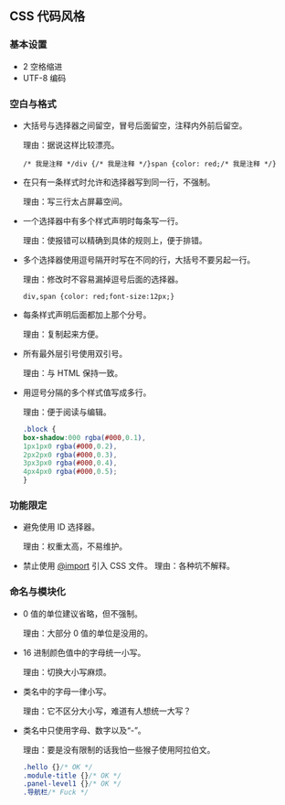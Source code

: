 ## CSS 代码风格

### 基本设置

- 2 空格缩进
- UTF-8 编码

### 空白与格式

- 大括号与选择器之间留空，冒号后面留空，注释内外前后留空。

  理由：据说这样比较漂亮。

  ```
  /* 我是注释 */div {/* 我是注释 */}span {color: red;/* 我是注释 */}
  ```

- 在只有一条样式时允许和选择器写到同一行，不强制。

  理由：写三行太占屏幕空间。

- 一个选择器中有多个样式声明时每条写一行。

  理由：使报错可以精确到具体的规则上，便于排错。

- 多个选择器使用逗号隔开时写在不同的行，大括号不要另起一行。

  理由：修改时不容易漏掉逗号后面的选择器。

  ```
  div,span {color: red;font-size:12px;}
  ```

- 每条样式声明后面都加上那个分号。

  理由：复制起来方便。

- 所有最外层引号使用双引号。

  理由：与 HTML 保持一致。

- 用逗号分隔的多个样式值写成多行。

  理由：便于阅读与编辑。

  ```css
  .block {
  box-shadow:000 rgba(#000,0.1),
  1px1px0 rgba(#000,0.2),
  2px2px0 rgba(#000,0.3),
  3px3px0 rgba(#000,0.4),
  4px4px0 rgba(#000,0.5);
  }
  ```

### 功能限定

- 避免使用 ID 选择器。

  理由：权重太高，不易维护。

- 禁止使用 [@import](https://github.com/import) 引入 CSS 文件。
  理由：各种坑不解释。

### 命名与模块化

- 0 值的单位建议省略，但不强制。

  理由：大部分 0 值的单位是没用的。

- 16 进制颜色值中的字母统一小写。

  理由：切换大小写麻烦。

- 类名中的字母一律小写。

  理由：它不区分大小写，难道有人想统一大写？

- 类名中只使用字母、数字以及“-”。

  理由：要是没有限制的话我怕一些猴子使用阿拉伯文。

  ```css
  .hello {}/* OK */
  .module-title {}/* OK */
  .panel-level1 {}/* OK */
  .导航栏/* Fuck */
  ```